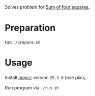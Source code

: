 Solves problem for [Sum of four squares](https://en.wikipedia.org/wiki/Lagrange%27s_four-square_theorem)。

# Preparation

run `./prepare.sh`

# Usage

Install [mojo🔥](https://docs.modular.com/mojo/manual/get-started/) version `25.5.0` (use pixi)。  

Run program via `./run.sh`

